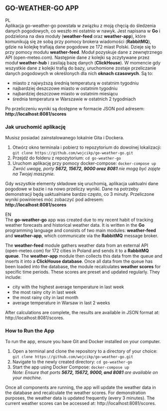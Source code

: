 ## GO-WEATHER-GO APP

PL<br>
Aplikacja go-weather-go powstała w związku z moją chęcią do śledzenia danych pogodowych, co weszło mi ostatnio w nawyk. 
Jest napisana w **Go** i podzielona na dwa moduły (**weather-feed** oraz **weather-app**), które komunikują się ze sobą przy pomocy brokera wiadomości (**RabbitMQ**), gdzie na kolejkę trafiają dane pogodowe ze 172 miast Polski. Dzieje się to przy pomocy modułu **weather-feed**. Moduł pozyskuje dane z zewnętrznego API (open-meteo.com). Następnie dane z kolejki są zczytywane przez moduł **weather-hub** i zasilają bazę danych (**ClickHouse**). W momencie gdy wszystkie dane z kolejki trafią do bazy, uruchomione zostaje przeliczanie danych pogodowych w określonych dla nich **oknach czasowych**. Są to:
 - miasto z najwyższą średnią temperaturą w ostatnim tygodniu
 - najbardziej deszczowe miasto w ostatnim tygodniu
 - najbardziej deszczowe miasto w ostatnim miesiącu
 - średnia temperatura w Warszawie w ostatnich 2 tygodniach

Po przeliczeniu wyniki są dostępne w formacie JSON pod adresem: **http://localhost:8081/scores**

### Jak uruchomić aplikację
Musisz posiadać zainstalowanego lokalnie Gita i Dockera. 
1. Otwórz okno terminala i pobierz to repozytorium do dowolnej lokalizacji:<br>
`git clone https://github.com/wojcikp/go-weather-go.git`
2. Przejdź do folderu z repozytorium: `cd go-weather-go`
3. Uruchom aplikację przy pomocy docker-compose: `docker-compose up`<br>
*Zwróć uwagę, porty **5672, 15672, 9000 oraz 8081** nie mogą być zajęte na Twojej maszynie.*

Gdy wszystkie elementy składowe się uruchomią, aplikacja uaktualni dane pogodowe w bazie i na nowo przeliczy wyniki. Dane na potrzeby demonstracji będą uaktualniane bardzo często, co 3 minuty. Przeliczone wyniki powinieneś móc zobaczyć pod adresem: **http://localhost:8081/scores**
<br>

EN<br>
The **go-weather-go** app was created due to my recent habit of tracking weather forecasts and historical weather data. It is written in the **Go** programming language and consists of two main modules: **weather-feed** and **weather-app**, which communicate via the **RabbitMQ** message broker.

The **weather-feed** module gathers weather data from an external API (open-meteo.com) for 172 cities in Poland and sends it to a **RabbitMQ queue**. The **weather-app** module then collects this data from the queue and inserts it into a **ClickHouse database**. Once all data from the queue has been loaded into the database, the module recalculates **weather scores** for specific time periods. These scores are preset and updated regularly. They include:
- city with the highest average temperature in last week
- the most rainy city in last week
- the most rainy city in last month
- average temperature in Warsaw in last 2 weeks

After calculations are complete, the results are available in JSON format at: http://localhost:8081/scores.
### How to Run the App
To run the app, ensure you have Git and Docker installed on your computer.
1. Open a terminal and clone the repository to a directory of your choice:<br>
`git clone https://github.com/wojcikp/go-weather-go.git`
2. Navigate to the newly created directory: `cd go-weather-go`
3. Start the app using Docker Compose: `docker-compose up`<br>
*Note: Ensure that ports **5672, 15672, 9000, and 8081** are available on your machine.*

Once all components are running, the app will update the weather data in the database and recalculate the weather scores. For demonstration purposes, the weather data is updated frequently (every 3 minutes). The current weather scores can be accessed at: http://localhost:8081/scores.
